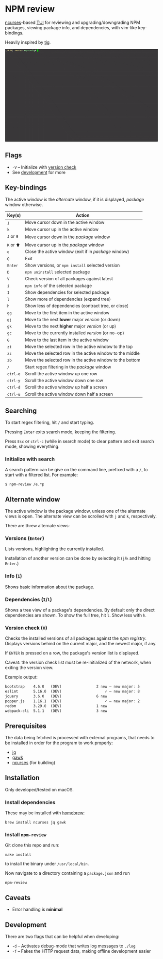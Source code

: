 # NPM review

[ncurses](https://en.wikipedia.org/wiki/Ncurses)-based [TUI](https://en.wikipedia.org/wiki/Text-based_user_interface) for reviewing and upgrading/downgrading NPM packages, viewing package info, and dependencies, with vim-like key-bindings.

Heavily inspired by [tig](https://github.com/jonas/tig).

![Example](/example.gif)

## Flags

  - `-V` – Initialize with [version check](#version-check-v)
  - See [development](#development) for more

## Key-bindings

The active window is the _alternate_ window, if it is displayed, _package_ window otherwise.

| Key(s)  | Action |
| ------- | ------- |
|      `j`  | Move cursor down in the active window |
|      `k`  | Move cursor up in the active window |
| `J` or ⬇️  | Move cursor down in the _package_ window |
| `K` or ⬆️  | Move cursor up in the _package_ window |
|      `q`  | Close the active window (exit if in _package_ window) |
|      `Q`  | Exit |
|  `Enter`  | Show versions, or `npm install` selected version |
|      `D`  | `npm uninstall` selected package |
|      `V`  | Check version of all packages against latest |
|      `i`  | `npm info` of the selected package |
|      `I`  | Show dependencies for selected package |
|      `l`  | Show more of dependencies (expand tree) |
|      `h`  | Show less of dependencies (contract tree, or close) |
|     `gg`  | Move to the first item in the active window |
|     `gj`  | Move to the next **lower** major _version_ (or down) |
|     `gk`  | Move to the next **higher** major _version_ (or up) |
|     `gc`  | Move to the currently installed _version_ (or no-op) |
|      `G`  | Move to the last item in the active window |
|     `zt`  | Move the selected row in the active window to the top |
|     `zz`  | Move the selected row in the active window to the middle |
|     `zb`  | Move the selected row in the active window to the bottom |
|      `/`  | Start regex filtering in the _package_ window |
| `ctrl-e`  | Scroll the active window up one row |
| `ctrl-y`  | Scroll the active window down one row |
| `ctrl-d`  | Scroll the active window up half a screen |
| `ctrl-u`  | Scroll the active window down half a screen |


## Searching

To start regex filtering, hit `/` and start typing.

Pressing `Enter` exits search mode, keeping the filtering.

Press `Esc` or `ctrl-c` (while in search mode) to clear pattern and exit search mode, showing everything.


### Initialize with search

A search pattern can be give on the command line, prefixed with a `/`, to start with a filtered list. For example:

```
$ npm-review /e.*p
```


## Alternate window

The active window is the package window, unless one of the alternate views is open. The alternate view can be scrolled with `j` and `k`, respectively.

There are threw alternate views:

### Versions (`Enter`)

Lists versions, highlighting the currently installed.

Installation of another version can be done by selecting it (`j`/`k` and hitting `Enter`.)

### Info (`i`)

Shows basic information about the package.

### Dependencies (`I`/`l`)

Shows a tree view of a package's dependencies. By default only the direct dependencies are shown. To show the full tree, hit `l`. Show less with `h`.

### Version check (`V`)

Checks the installed versions of all packages against the _npm registry_.  
Displays versions behind on the current major, and the newest major, if any.

If `ENTER` is pressed on a row, the package's version list is displayed.

Caveat: the version check list must be re-initialized of the network, when exiting the version view.

Example output:
```
bootstrap    4.6.0   (DEV)                2 new – new major: 5
eslint       5.16.0  (DEV)                    ✓ – new major: 8
jquery       3.6.0   (DEV)                6 new
popper.js    1.16.1  (DEV)                    ✓ – new major: 2
redom        3.29.0  (DEV)                1 new
webpack-cli  5.1.1   (DEV)                3 new
```

## Prerequisites

The data being fetched is processed with external programs, that needs to be installed in order for the program to work properly:

  - [jq](https://github.com/stedolan/jq)
  - [gawk](https://www.gnu.org/software/gawk/)
  - [ncurses](https://en.wikipedia.org/wiki/Ncurses) (for building)

## Installation

Only developed/tested on macOS.

### Install dependencies

These may be installed with [homebrew](https://github.com/Homebrew/brew):
```
brew install ncurses jq gawk
```

### Install `npm-review`

Git clone this repo and run:

```
make install
```

to install the binary under `/usr/local/bin`.


Now navigate to a directory containing a `package.json` and run

```
npm-review
```

## Caveats

- Error handling is **minimal**

## Development

There are two flags that can be helpful when developing:

  - `-d` – Activates debug-mode that writes log messages to `./log`
  - `-f` – Fakes the HTTP request data, making offline development easier
